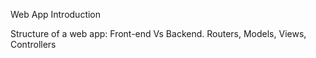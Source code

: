 Web App Introduction

Structure of a web app: Front-end Vs Backend. Routers, Models, Views, Controllers